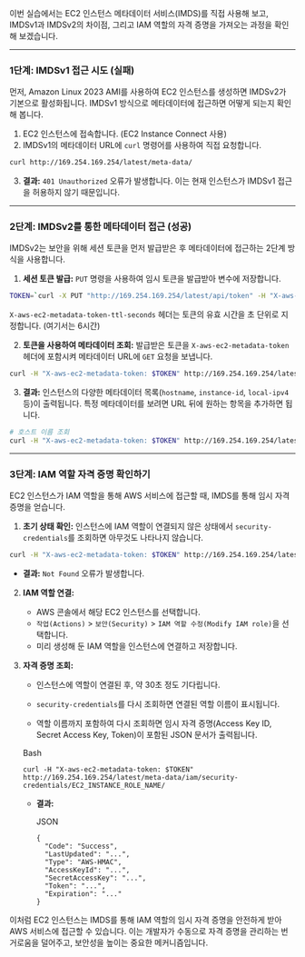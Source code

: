 
이번 실습에서는 EC2 인스턴스 메타데이터 서비스(IMDS)를 직접 사용해 보고, IMDSv1과 IMDSv2의 차이점, 그리고 IAM 역할의 자격 증명을 가져오는 과정을 확인해 보겠습니다.

---

### 1단계: IMDSv1 접근 시도 (실패)

먼저, Amazon Linux 2023 AMI를 사용하여 EC2 인스턴스를 생성하면 IMDSv2가 기본으로 활성화됩니다. IMDSv1 방식으로 메타데이터에 접근하면 어떻게 되는지 확인해 봅니다.

1. EC2 인스턴스에 접속합니다. (EC2 Instance Connect 사용)
2. IMDSv1의 메타데이터 URL에 `curl` 명령어를 사용하여 직접 요청합니다.
```Bash
curl http://169.254.169.254/latest/meta-data/
```
3. **결과:** `401 Unauthorized` 오류가 발생합니다. 이는 현재 인스턴스가 IMDSv1 접근을 허용하지 않기 때문입니다.

---

### 2단계: IMDSv2를 통한 메타데이터 접근 (성공)

IMDSv2는 보안을 위해 세션 토큰을 먼저 발급받은 후 메타데이터에 접근하는 2단계 방식을 사용합니다.

1. **세션 토큰 발급:** `PUT` 명령을 사용하여 임시 토큰을 발급받아 변수에 저장합니다.
```Bash
TOKEN=`curl -X PUT "http://169.254.169.254/latest/api/token" -H "X-aws-ec2-metadata-token-ttl-seconds: 21600"`
```
 `X-aws-ec2-metadata-token-ttl-seconds` 헤더는 토큰의 유효 시간을 초 단위로 지정합니다. (여기서는 6시간)
 
2. **토큰을 사용하여 메타데이터 조회:** 발급받은 토큰을 `X-aws-ec2-metadata-token` 헤더에 포함시켜 메타데이터 URL에 `GET` 요청을 보냅니다.

```Bash
curl -H "X-aws-ec2-metadata-token: $TOKEN" http://169.254.169.254/latest/meta-data/
```

3. **결과:** 인스턴스의 다양한 메타데이터 목록(`hostname`, `instance-id`, `local-ipv4` 등)이 출력됩니다. 특정 메타데이터를 보려면 URL 뒤에 원하는 항목을 추가하면 됩니다.

```Bash
# 호스트 이름 조회
curl -H "X-aws-ec2-metadata-token: $TOKEN" http://169.254.169.254/latest/meta-data/hostname
```

---
### 3단계: IAM 역할 자격 증명 확인하기

EC2 인스턴스가 IAM 역할을 통해 AWS 서비스에 접근할 때, IMDS를 통해 임시 자격 증명을 얻습니다.

1. **초기 상태 확인:** 인스턴스에 IAM 역할이 연결되지 않은 상태에서 `security-credentials`를 조회하면 아무것도 나타나지 않습니다.
    
```Bash
curl -H "X-aws-ec2-metadata-token: $TOKEN" http://169.254.169.254/latest/meta-data/iam/security-credentials/
```
- **결과:** `Not Found` 오류가 발생합니다.

2. **IAM 역할 연결:**
    - AWS 콘솔에서 해당 EC2 인스턴스를 선택합니다.
    - `작업(Actions)` > `보안(Security)` > `IAM 역할 수정(Modify IAM role)`을 선택합니다.
    - 미리 생성해 둔 IAM 역할을 인스턴스에 연결하고 저장합니다.
3. **자격 증명 조회:**
    
    - 인스턴스에 역할이 연결된 후, 약 30초 정도 기다립니다.
        
    - `security-credentials`를 다시 조회하면 연결된 역할 이름이 표시됩니다.
        
    - 역할 이름까지 포함하여 다시 조회하면 임시 자격 증명(Access Key ID, Secret Access Key, Token)이 포함된 JSON 문서가 출력됩니다.
        
    
    Bash
    
    ```
    curl -H "X-aws-ec2-metadata-token: $TOKEN" http://169.254.169.254/latest/meta-data/iam/security-credentials/EC2_INSTANCE_ROLE_NAME/
    ```
    
    - **결과:**
        
        JSON
        
        ```
        {
          "Code": "Success",
          "LastUpdated": "...",
          "Type": "AWS-HMAC",
          "AccessKeyId": "...",
          "SecretAccessKey": "...",
          "Token": "...",
          "Expiration": "..."
        }
        ```
        

이처럼 EC2 인스턴스는 IMDS를 통해 IAM 역할의 임시 자격 증명을 안전하게 받아 AWS 서비스에 접근할 수 있습니다. 이는 개발자가 수동으로 자격 증명을 관리하는 번거로움을 덜어주고, 보안성을 높이는 중요한 메커니즘입니다.